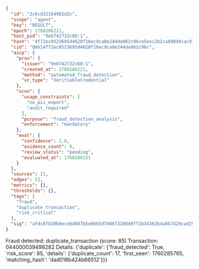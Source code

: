 ```json
{
  "id": "2c6cd32164982d2c",
  "scope": "agent",
  "key": "RESULT",
  "epoch": 1760286221,
  "host_pid": "9e6742732c60:1",
  "hash": "4f72ec0523695d4620f16ec9ca8e244da062c96ce5eec2b2ca888d4cac9704d4",
  "cid": "QmV14f72ec0523695d4620f16ec9ca8e244da062c96c",
  "aicp": {
    "prov": {
      "issuer": "9e6742732c60:1",
      "created_at": 1760286221,
      "method": "automated_fraud_detection",
      "vc_type": "VerifiableCredential"
    },
    "ucon": {
      "usage_constraints": [
        "no_pii_export",
        "audit_required"
      ],
      "purpose": "fraud_detection_analysis",
      "enforcement": "mandatory"
    },
    "eval": {
      "confidence": 1.0,
      "evidence_count": 0,
      "review_status": "pending",
      "evaluated_at": 1760286221
    }
  },
  "sources": [],
  "edges": [],
  "metrics": {},
  "thresholds": {},
  "tags": [
    "fraud",
    "duplicate_transaction",
    "risk_critical"
  ],
  "sig": "afdc8f830b8ece6d887b5e9b65d740673208d9ff1b34363b4a0b7429cad290b2"
}
```

Fraud detected: duplicate_transaction (score: 85)
Transaction: 044000039498282
Details: {'duplicate': {'fraud_detected': True, 'risk_score': 85, 'details': {'duplicate_count': 17, 'first_seen': 1760285765, 'matching_hash': 'dad018b424b66512'}}}